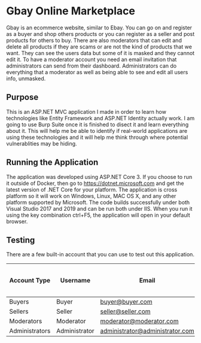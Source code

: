 # Gbay Online Marketplace

Gbay is an ecommerce website, similar to Ebay. You can go on and register as a buyer and shop others products or you can register as a seller and post products for others to buy. There are also moderators that can edit and delete all products if they are scams or are not the kind of products that we want. They can see the users data but some of it is masked and they cannot edit it. To have a moderator account you need an email invitation that administrators can send from their dashboard. Administrators can do everything that a moderator as well as being able to see and edit all users info, unmasked. 

## Purpose

This is an ASP.NET MVC application I made in order to learn how technologies like Entity Framework and ASP.NET Identity actually work. I am going to use Burp Suite once it is finished to disect it and learn everything about it. This will help me be able to identify if real-world applications are using these technologies and it will help me think through where potential vulnerablities may be hiding. 

## Running the Application

The application was developed using ASP.NET Core 3. If you choose to run it outside of Docker, then go to https://dotnet.microsoft.com and get the latest version of .NET Core for your platform. The application is cross platform so it will work on Windows, Linux, MAC OS X, and any other platform supported by Microsoft. The code builds successfully under both Visual Studio 2017 and 2019 and can be run both under IIS. When you run it using the key combination ctrl+F5, the application will open in your default browser.

## Testing 

There are a few built-in account that you can use to test out this application. 

| Account Type | Username | Email | Password | Security Question 1 Answer | Security Question 2 Answer |
|--------------|----------|-------|----------|----------------------------|----------------------------|
|Buyers|Buyer|buyer@buyer.com|P@ssword1|b|b|
|Sellers|Seller|seller@seller.com|P@ssword1|s|s|
|Moderators|Moderator|moderator@moderator.com|P@ssword1|m|m|
|Administrators|Administrator|administrator@administrator.com|P@ssword1|a|a|

